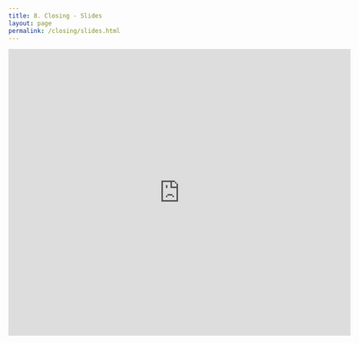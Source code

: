 ```yaml
---
title: 8. Closing - Slides
layout: page
permalink: /closing/slides.html
---
```


<iframe src="https://www.slideshare.net/slideshow/embed_code/key/yH0j6Af0d469cs" width="680" height="571" frameborder="0" marginwidth="0" marginheight="0" scrolling="no"></iframe>